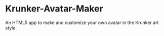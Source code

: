 # Krunker-Avatar-Maker
An HTML5 app to make and customize your own avatar in the Krunker art style.
